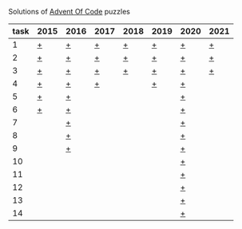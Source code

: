 Solutions of [Advent Of Code](https://adventofcode.com) puzzles

task | 2015 | 2016 | 2017 | 2018 | 2019 | 2020 | 2021
------------ | ------------ | ------------ | ------------- | ------------- | ------------- | ------------- | -------------
1  | [+](https://adventofcode.com/2015/day/1) | [+](https://adventofcode.com/2016/day/1) | [+](https://adventofcode.com/2017/day/1) | [+](https://adventofcode.com/2018/day/1) | [+](https://adventofcode.com/2019/day/1) | [+](https://adventofcode.com/2020/day/1) | [+](https://adventofcode.com/2021/day/1)
2  | [+](https://adventofcode.com/2015/day/2) | [+](https://adventofcode.com/2016/day/2) | [+](https://adventofcode.com/2017/day/2) | [+](https://adventofcode.com/2019/day/2) | [+](https://adventofcode.com/2019/day/1) | [+](https://adventofcode.com/2020/day/2) | [+](https://adventofcode.com/2021/day/2)
3  | [+](https://adventofcode.com/2015/day/3) | [+](https://adventofcode.com/2016/day/3) | [+](https://adventofcode.com/2017/day/3) | [+](https://adventofcode.com/2018/day/3) | [+](https://adventofcode.com/2019/day/3) | [+](https://adventofcode.com/2020/day/3) | [+](https://adventofcode.com/2021/day/3)
4  | [+](https://adventofcode.com/2015/day/4) | [+](https://adventofcode.com/2016/day/4) | [+](https://adventofcode.com/2017/day/4) | | [+](https://adventofcode.com/2019/day/4) | [+](https://adventofcode.com/2020/day/4) |
5  | [+](https://adventofcode.com/2015/day/5) | [+](https://adventofcode.com/2016/day/5) | | | | [+](https://adventofcode.com/2020/day/5) |
6  | [+](https://adventofcode.com/2015/day/6) | [+](https://adventofcode.com/2016/day/6) | | | | [+](https://adventofcode.com/2020/day/6) |
7  |   | [+](https://adventofcode.com/2016/day/7) | | | | [+](https://adventofcode.com/2020/day/7) |
8  |   | [+](https://adventofcode.com/2016/day/8) | | | | [+](https://adventofcode.com/2020/day/8) |
9  |   | [+](https://adventofcode.com/2016/day/9) | | | | [+](https://adventofcode.com/2020/day/9) |
10 |   | | | | | [+](https://adventofcode.com/2020/day/10) |
11 |   | | | | | [+](https://adventofcode.com/2020/day/11) |
12 |   | | | | | [+](https://adventofcode.com/2020/day/12) |
13 |   | | | | | [+](https://adventofcode.com/2020/day/13) |
14 |   | | | | | [+](https://adventofcode.com/2020/day/14) |